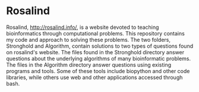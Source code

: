 # Rosalind

Rosalind, http://rosalind.info/, is a website devoted to teaching bioinformatics through computational problems. 
This repository contains my code and approach to solving these problems. The two folders, Stronghold and Algorithm, contain solutions to two types of questions found on rosalind's website. The files found in the Stronghold directory answer questions about the underlying algorithms of many bioinformatic problems. The files in the Algorithm directory answer questions using existing programs and tools. Some of these tools include biopython and other code libraries, while others use web and other applications accessed through bash.
